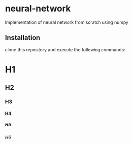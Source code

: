 # neural-network
Implementation of neural network from scratch using numpy
## Installation
clone this repository and execute the following commands:
# H1
## H2
### H3
#### H4
##### H5
###### H6
